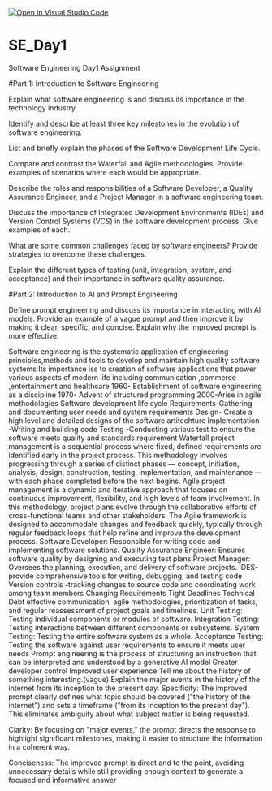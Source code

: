 [![Open in Visual Studio Code](https://classroom.github.com/assets/open-in-vscode-2e0aaae1b6195c2367325f4f02e2d04e9abb55f0b24a779b69b11b9e10269abc.svg)](https://classroom.github.com/online_ide?assignment_repo_id=15595151&assignment_repo_type=AssignmentRepo)
# SE_Day1
Software Engineering Day1 Assignment

#Part 1: Introduction to Software Engineering

Explain what software engineering is and discuss its importance in the technology industry.


Identify and describe at least three key milestones in the evolution of software engineering.


List and briefly explain the phases of the Software Development Life Cycle.


Compare and contrast the Waterfall and Agile methodologies. Provide examples of scenarios where each would be appropriate.


Describe the roles and responsibilities of a Software Developer, a Quality Assurance Engineer, and a Project Manager in a software engineering team.


Discuss the importance of Integrated Development Environments (IDEs) and Version Control Systems (VCS) in the software development process. Give examples of each.


What are some common challenges faced by software engineers? Provide strategies to overcome these challenges.


Explain the different types of testing (unit, integration, system, and acceptance) and their importance in software quality assurance.


#Part 2: Introduction to AI and Prompt Engineering

Define prompt engineering and discuss its importance in interacting with AI models.
Provide an example of a vague prompt and then improve it by making it clear, specific, and concise. Explain why the improved prompt is more effective.

Software engineering is the systematic application of engineering principles,methods and tools to develop and maintain high quality software systems
Its importance iss to creation of software applications that power various aspects of modern life including communication ,commerce ,entertainment and healthcare
1960- Establishment of software engineering as a discipline
1970- Advent of structured programming
2000-Arise in agile methodologies
Software development life cycle
Requirements-Gathering and documenting user needs and system requirements
Design- Create a high level and detailed designs of the software artitechture
Implementation -Writing and building code
Testing -Conducting various test to ensure the software meets quality and standards requirement
Waterfall project management is a sequential process where fixed, defined requirements are identified early in the project process. This methodology involves progressing through a series of distinct phases — concept, initiation, analysis, design, construction, testing, implementation, and maintenance — with each phase completed before the next begins.
Agile project management is a dynamic and iterative approach that focuses on continuous improvement, flexibility, and high levels of team involvement. In this methodology, project plans evolve through the collaborative efforts of cross-functional teams and other stakeholders. The Agile framework is designed to accommodate changes and feedback quickly, typically through regular feedback loops that help refine and improve the development process.
Software Developer: Responsible for writing code and implementing software solutions.
Quality Assurance Engineer: Ensures software quality by designing and executing test plans
Project Manager: Oversees the planning, execution, and delivery of software projects.
IDES-provide comprehensive tools for writing, debugging, and testing code
Version controls -tracking changes to source code and coordinating work among team members 
Changing Requirements
Tight Deadlines
Technical Debt
effective communication, agile methodologies, prioritization of tasks, and regular
reassessment of project goals and timelines.
Unit Testing: Testing individual components or modules of software.
Integration Testing: Testing interactions between different components or subsystems.
System Testing: Testing the entire software system as a whole.
Acceptance Testing: Testing the software against user requirements to ensure it meets user needs
Prompt engineering is the process of structuring an instruction that can be interpreted and understood by a generative AI model
Greater developer control
Improved user experience
Tell me about the history of something interesting.(vague)
Explain the major events in the history of the internet from its inception to the present day.
Specificity: The improved prompt clearly defines what topic should be covered ("the history of the internet") and sets a timeframe ("from its inception to the present day"). This eliminates ambiguity about what subject matter is being requested.

Clarity: By focusing on "major events," the prompt directs the response to highlight significant milestones, making it easier to structure the information in a coherent way.

Conciseness: The improved prompt is direct and to the point, avoiding unnecessary details while still providing enough context to generate a focused and informative answer
